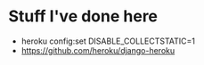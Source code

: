# Stuff I've done here
- heroku config:set DISABLE_COLLECTSTATIC=1
- https://github.com/heroku/django-heroku
